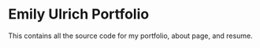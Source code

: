 # Emily Ulrich Portfolio

This contains all the source code for my portfolio, about page,
and resume.
